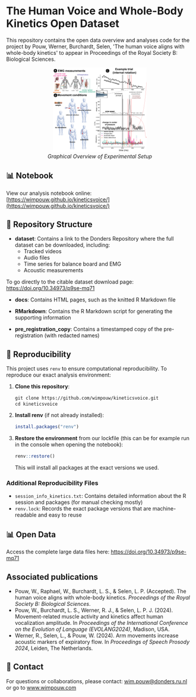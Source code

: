 # The Human Voice and Whole-Body Kinetics Open Dataset
This repository contains the open data overview and analyses code for the project by Pouw, Werner, Burchardt, Selen, 'The human voice aligns with whole-body kinetics' to appear in Proceedings of the Royal Society B: Biological Sciences.

<div align="center">
  <img src="Images/datasetexample.png" alt="Overview of experimental setup and measurements" width="50%" />
  <br>
  <em>Graphical Overview of Experimental Setup</em>
</div>

## 📊 Notebook

View our analysis notebook online: [https://wimpouw.github.io/kineticsvoice/](https://wimpouw.github.io/kineticsvoice/)

## 📁 Repository Structure

- **dataset**: Contains a link to the Donders Repository where the full dataset can be downloaded, including:
  - Tracked videos
  - Audio files
  - Time series for balance board and EMG
  - Acoustic measurements

To go directly to the citable dataset download page: https://doi.org/10.34973/p9se-mq71

- **docs**: Contains HTML pages, such as the knitted R Markdown file

- **RMarkdown**: Contains the R Markdown script for generating the supporting information

- **pre_registration_copy**: Contains a timestamped copy of the pre-registration (with redacted names)

## 🔄 Reproducibility

This project uses `renv` to ensure computational reproducibility. To reproduce our exact analysis environment:

1. **Clone this repository**:
   ```
   git clone https://github.com/wimpouw/kineticsvoice.git
   cd kineticsvoice
   ```

2. **Install renv** (if not already installed):
   ```r
   install.packages("renv")
   ```

3. **Restore the environment** from our lockfile (this can be for example run in the console when opening the notebook):
   ```r
   renv::restore()
   ```
   This will install all packages at the exact versions we used.

### Additional Reproducibility Files

- `session_info_kinetics.txt`: Contains detailed information about the R session and packages (for manual checking mostly)
- `renv.lock`: Records the exact package versions that are machine-readable and easy to reuse

## 📊 Open Data
Access the complete large data files here: https://doi.org/10.34973/p9se-mq71

## Associated publications
* Pouw, W., Raphael, W., Burchardt, L. S., & Selen, L. P. (Accepted). The human voice aligns with whole-body kinetics. *Proceedings of the Royal Society B: Biological Sciences*.
* Pouw, W., Burchardt, L. S., Werner, R. J., & Selen, L. P. J. (2024). Movement-related muscle activity and kinetics affect human vocalization amplitude. In *Proceedings of the International Conference on the Evolution of Language (EVOLANG2024)*, Madison, USA.
* Werner, R., Selen, L., & Pouw, W. (2024). Arm movements increase acoustic markers of expiratory flow. In *Proceedings of Speech Prosody 2024*, Leiden, The Netherlands.

## 📧 Contact
For questions or collaborations, please contact: wim.pouw@donders.ru.nl or go to www.wimpouw.com